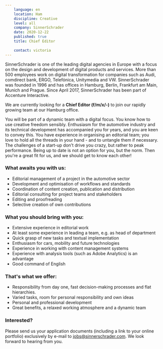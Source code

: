 ```yaml
---
    language: en
    location: Ham
    discipline: Creative
    level: all
    company: SinnerSchrader
    date: 2020-12-22
    published: true
    title: Chief Editor 
    
    contact: victoria
---
```


SinnerSchrader is one of the leading digital agencies in Europe with a focus on the design and development of digital products and services. More than 500 employees work on digital transformation for companies such as Audi, comdirect bank, ERGO, Telefónica, Unitymedia and VW. SinnerSchrader was founded in 1996 and has offices in Hamburg, Berlin, Frankfurt am Main, Munich and Prague. Since April 2017, SinnerSchrader has been part of Accenture Interactive.

We are currently looking for a **Chief Editor (f/m/x/-)** to join our rapidly growing team at our Hamburg office.

You will be part of a dynamic team with a digital focus. You know how to use creative freedom sensibly. Enthusiasm for the automotive industry and its technical development has accompanied you for years, and you are keen to convey this. You have experience in organising an editorial team; you love to hold all the threads in your hand - and to untangle them if necessary. The challenges of a start-up don't drive you crazy, but rather to peak performance. Being up to date is not an option for you, but the norm. Then you're a great fit for us, and we should get to know each other!

### What awaits you with us:

- Editorial management of a project in the automotive sector
- Development and optimisation of workflows and standards
- Coordination of content creation, publication and distribution
- Editorial consulting for project teams and stakeholders
- Editing and proofreading
- Selective creation of own contributions

### What you should bring with you:

- Extensive experience in editorial work
- At least some experience in leading a team, e.g. as head of department
- Quick grasp of new tasks and textual implementation
- Enthusiasm for cars, mobility and future technologies
- Experience in working with content management systems 
- Experience with analysis tools (such as Adobe Analytics) is an advantage
- Good command of English

### That's what we offer:

- Responsibility from day one, fast decision-making processes and flat hierarchies.
- Varied tasks, room for personal responsibility and own ideas
- Personal and professional development
- Great benefits, a relaxed working atmosphere and a dynamic team

### Interested?

Please send us your application documents (including a link to your online portfolio) exclusively by e-mail to <jobs@sinnerschrader.com>. We look forward to hearing from you.
